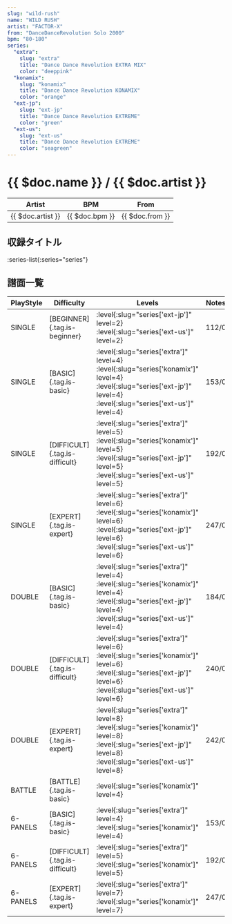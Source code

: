 ```yaml
---
slug: "wild-rush"
name: "WILD RUSH"
artist: "FACTOR-X"
from: "DanceDanceRevolution Solo 2000"
bpm: "80-180"
series:
  "extra":
    slug: "extra"
    title: "Dance Dance Revolution EXTRA MIX"
    color: "deeppink"
  "konamix":
    slug: "konamix"
    title: "Dance Dance Revolution KONAMIX"
    color: "orange"
  "ext-jp":
    slug: "ext-jp"
    title: "Dance Dance Revolution EXTREME"
    color: "green"
  "ext-us":
    slug: "ext-us"
    title: "Dance Dance Revolution EXTREME"
    color: "seagreen"
---
```


# {{ $doc.name }} / {{ $doc.artist }}

|Artist|BPM|From|
|------|---|----|
|{{ $doc.artist }}|{{ $doc.bpm }}|{{ $doc.from }}|

## 収録タイトル

:series-list{:series="series"}

## 譜面一覧

|PlayStyle|Difficulty|Levels|Notes|Movie|
|---------|----------|------|-----|-----|
|SINGLE|[BEGINNER]{.tag.is-beginner}|:level{:slug="series['ext-jp']" level=2} :level{:slug="series['ext-us']" level=2}|112/0||
|SINGLE|[BASIC]{.tag.is-basic}|:level{:slug="series['extra']" level=4} :level{:slug="series['konamix']" level=4} :level{:slug="series['ext-jp']" level=4} :level{:slug="series['ext-us']" level=4}|153/0||
|SINGLE|[DIFFICULT]{.tag.is-difficult}|:level{:slug="series['extra']" level=5} :level{:slug="series['konamix']" level=5} :level{:slug="series['ext-jp']" level=5} :level{:slug="series['ext-us']" level=5}|192/0||
|SINGLE|[EXPERT]{.tag.is-expert}|:level{:slug="series['extra']" level=6} :level{:slug="series['konamix']" level=6} :level{:slug="series['ext-jp']" level=6} :level{:slug="series['ext-us']" level=6}|247/0||
|DOUBLE|[BASIC]{.tag.is-basic}|:level{:slug="series['extra']" level=4} :level{:slug="series['konamix']" level=4} :level{:slug="series['ext-jp']" level=4} :level{:slug="series['ext-us']" level=4}|184/0||
|DOUBLE|[DIFFICULT]{.tag.is-difficult}|:level{:slug="series['extra']" level=6} :level{:slug="series['konamix']" level=6} :level{:slug="series['ext-jp']" level=6} :level{:slug="series['ext-us']" level=6}|240/0||
|DOUBLE|[EXPERT]{.tag.is-expert}|:level{:slug="series['extra']" level=8} :level{:slug="series['konamix']" level=8} :level{:slug="series['ext-jp']" level=8} :level{:slug="series['ext-us']" level=8}|242/0||
|BATTLE|[BATTLE]{.tag.is-basic}|:level{:slug="series['konamix']" level=4}|||
|6-PANELS|[BASIC]{.tag.is-basic}|:level{:slug="series['extra']" level=4} :level{:slug="series['konamix']" level=4}|153/0||
|6-PANELS|[DIFFICULT]{.tag.is-difficult}|:level{:slug="series['extra']" level=5} :level{:slug="series['konamix']" level=5}|192/0||
|6-PANELS|[EXPERT]{.tag.is-expert}|:level{:slug="series['extra']" level=7} :level{:slug="series['konamix']" level=7}|247/0||

